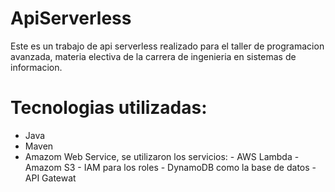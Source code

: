 # ApiServerless
Este es un trabajo de api serverless realizado para el taller de programacion avanzada, materia electiva de la carrera de ingenieria en sistemas de informacion.
# Tecnologias utilizadas:
- Java
- Maven
- Amazom Web Service, se utilizaron los servicios:
       - AWS Lambda
       - Amazom S3
       - IAM para los roles
       - DynamoDB como la base de datos 
       - API Gatewat


